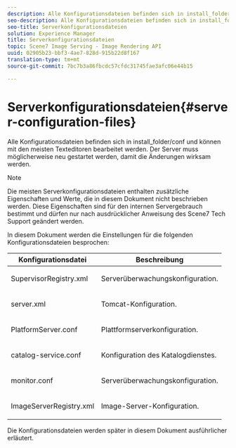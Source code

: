 ```yaml
---
description: Alle Konfigurationsdateien befinden sich in install_folder/conf und können mit den meisten Texteditoren bearbeitet werden. Der Server muss möglicherweise neu gestartet werden, damit die Änderungen wirksam werden.
seo-description: Alle Konfigurationsdateien befinden sich in install_folder/conf und können mit den meisten Texteditoren bearbeitet werden. Der Server muss möglicherweise neu gestartet werden, damit die Änderungen wirksam werden.
seo-title: Serverkonfigurationsdateien
solution: Experience Manager
title: Serverkonfigurationsdateien
topic: Scene7 Image Serving - Image Rendering API
uuid: 02905b23-bbf3-4ae7-828d-915b22d8f167
translation-type: tm+mt
source-git-commit: 7bc7b3a86fbcdc57cfdc31745fae3afc06e44b15

---
```



# Serverkonfigurationsdateien{#server-configuration-files}

Alle Konfigurationsdateien befinden sich in install_folder/conf und können mit den meisten Texteditoren bearbeitet werden. Der Server muss möglicherweise neu gestartet werden, damit die Änderungen wirksam werden.

>[!NOTE]
>
>Die meisten Serverkonfigurationsdateien enthalten zusätzliche Eigenschaften und Werte, die in diesem Dokument nicht beschrieben werden. Diese Eigenschaften sind für den internen Servergebrauch bestimmt und dürfen nur nach ausdrücklicher Anweisung des Scene7 Tech Support geändert werden.

In diesem Dokument werden die Einstellungen für die folgenden Konfigurationsdateien besprochen:

<table id="table_D307B20E65B742A7AC3DEBF1E650719E"> 
 <thead> 
  <tr> 
   <th class="entry"> <b>Konfigurationsdatei</b> </th> 
   <th class="entry"> <b>Beschreibung</b> </th> 
  </tr> 
 </thead>
 <tbody> 
  <tr> 
   <td> <p> <span class="filepath"> SupervisorRegistry.xml</span> </p> </td> 
   <td> <p>Serverüberwachungskonfiguration. </p> </td> 
  </tr> 
  <tr> 
   <td> <p> <span class="filepath"> server.xml</span> </p> </td> 
   <td> <p>Tomcat-Konfiguration. </p> </td> 
  </tr> 
  <tr> 
   <td> <p> <span class="filepath"> PlatformServer.conf</span> </p> </td> 
   <td> <p>Plattformserverkonfiguration. </p> </td> 
  </tr> 
  <tr> 
   <td> <p> <span class="filepath"> catalog-service.conf</span> </p> </td> 
   <td> <p>Konfiguration des Katalogdienstes. </p> </td> 
  </tr> 
  <tr> 
   <td> <p> <span class="filepath"> monitor.conf</span> </p> </td> 
   <td> <p>Serverüberwachungskonfiguration. </p> </td> 
  </tr> 
  <tr> 
   <td> <p> <span class="filepath"> ImageServerRegistry.xml</span> </p> </td> 
   <td> <p>Image-Server-Konfiguration. </p> </td> 
  </tr> 
 </tbody> 
</table>

Die Konfigurationsdateien werden später in diesem Dokument ausführlicher erläutert.
